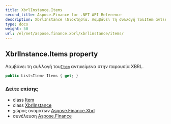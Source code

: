```yaml
---
title: XbrlInstance.Items
second_title: Aspose.Finance for .NET API Reference
description: XbrlInstance ιδιοκτησία. Λαμβάνει τη συλλογή τουItem αντικείμενα στην παρουσία XBRL.
type: docs
weight: 50
url: /el/net/aspose.finance.xbrl/xbrlinstance/items/
---
```

## XbrlInstance.Items property

Λαμβάνει τη συλλογή του[`Item`](../../item/) αντικείμενα στην παρουσία XBRL.

```csharp
public List<Item> Items { get; }
```

### Δείτε επίσης

* class [Item](../../item/)
* class [XbrlInstance](../)
* χώρος ονομάτων [Aspose.Finance.Xbrl](../../xbrlinstance/)
* συνέλευση [Aspose.Finance](../../../)


